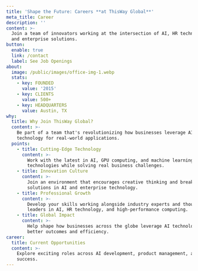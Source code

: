 ```yaml
---
title: 'Shape the Future: Careers **at ThisWay Global**'
meta_title: Career
description: ''
content: >-
  Join a team of innovators working at the intersection of AI, HR technology,
  and enterprise solutions.
button:
  enable: true
  link: /contact
  label: See Job Openings
about:
  image: /public/images/office-img-1.webp
  stats:
    - key: FOUNDED
      value: '2015'
    - key: CLIENTS
      value: 500+
    - key: HEADQUARTERS
      value: Austin, TX
why:
  title: Why Join ThisWay Global?
  content: >-
    Be part of a team that's revolutionizing how businesses leverage AI
    technology for real-world applications.
  points:
    - title: Cutting-Edge Technology
      content: >-
        Work with the latest in AI, GPU computing, and machine learning
        technologies while solving real business challenges.
    - title: Innovation Culture
      content: >-
        Join an environment that encourages creative thinking and breakthrough
        solutions in AI and enterprise technology.
    - title: Professional Growth
      content: >-
        Develop your skills working alongside industry experts and thought
        leaders in AI, HR technology, and high-performance computing.
    - title: Global Impact
      content: >-
        Help shape how businesses across the globe leverage AI technology for
        better outcomes and efficiency.
career:
  title: Current Opportunities
  content: >-
    Explore exciting roles across AI development, product management, and client
    success.
---
```

